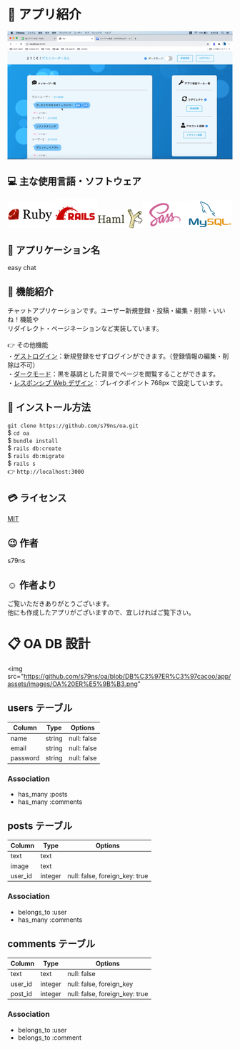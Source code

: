 # :pushpin: アプリ紹介

<img src="https://github.com/s79ns/oa/blob/master/app/assets/images/readme%E7%B4%B9%E4%BB%8B.gif">

## :computer: 主な使用言語・ソフトウェア

<img src="https://github.com/s79ns/oa/blob/master/app/assets/images/ruby-logo.png" width="20%"><img src="https://github.com/s79ns/oa/blob/master/app/assets/images/rails_logo.png" width="20%"><img src="https://github.com/s79ns/oa/blob/master/app/assets/images/haml.png" width="20%"><img src="https://github.com/s79ns/oa/blob/master/app/assets/images/sass.png" width="20%"><img src="https://github.com/s79ns/oa/blob/master/app/assets/images/mysql.png" width="20%">

## :speech_balloon: アプリケーション名

easy chat

## :eyes: 機能紹介

チャットアプリケーションです。ユーザー新規登録・投稿・編集・削除・いいね！機能や<br>
リダイレクト・ページネーションなど実装しています。<br>
<br>👉 その他機能<br>
・[ゲストログイン](https://github.com/s79ns/oa/blob/master/app/assets/images/%E3%82%B2%E3%82%B9%E3%83%88%E3%83%AD%E3%82%B0%E3%82%A4%E3%83%B3%E7%B4%B9%E4%BB%8B.gif "ゲストログイン")：新規登録をせずログインができます。（登録情報の編集・削除は不可）<br>
・[ダークモード](https://github.com/s79ns/oa/blob/master/app/assets/images/%E3%83%80%E3%83%BC%E3%82%AF%E3%83%A2%E3%83%BC%E3%83%89%E7%B4%B9%E4%BB%8B.gif "ダークモード")：黒を基調とした背景でページを閲覧することができます。<br>
・[レスポンシブ Web デザイン](https://github.com/s79ns/oa/blob/master/app/assets/images/%E3%83%AC%E3%82%B9%E3%83%9D%E3%83%B3%E3%82%B7%E3%83%96%E3%82%A6%E3%82%A7%E3%83%96%E3%83%87%E3%82%B6%E3%82%A4%E3%83%B3%E7%B4%B9%E4%BB%8B.gif "レスポンシブWebデザイン")：ブレイクポイント 768px で設定しています。

## :memo: インストール方法

`git clone https://github.com/s79ns/oa.git`<br>
\$ `cd oa`<br>
\$ `bundle install`<br>
\$ `rails db:create`<br>
\$ `rails db:migrate`<br>
\$ `rails s`<br>
👉 `http://localhost:3000`

## :credit_card: ライセンス

[MIT](https://raw.githubusercontent.com/s79ns/oa/master/LICENSE "MIT")

## :wink: 作者

s79ns

## :relaxed: 作者より

ご覧いただきありがとうございます。<br>他にも作成したアプリがございますので、宜しければご覧下さい。

# :clipboard: OA DB 設計

<img src="https://github.com/s79ns/oa/blob/DB%C3%97ER%C3%97cacoo/app/assets/images/OA%20ER%E5%9B%B3.png"

## users テーブル

| Column   | Type   | Options     |
| -------- | ------ | ----------- |
| name     | string | null: false |
| email    | string | null: false |
| password | string | null: false |

### Association

- has_many :posts
- has_many :comments

## posts テーブル

| Column  | Type    | Options                        |
| ------- | ------- | ------------------------------ |
| text    | text    |                                |
| image   | text    |                                |
| user_id | integer | null: false, foreign_key: true |

### Association

- belongs_to :user
- has_many :comments

## comments テーブル

| Column  | Type    | Options                        |
| ------- | ------- | ------------------------------ |
| text    | text    | null: false                    |
| user_id | integer | null: false, foreign_key       |
| post_id | integer | null: false, foreign_key: true |

### Association

- belongs_to :user
- belongs_to :comment
